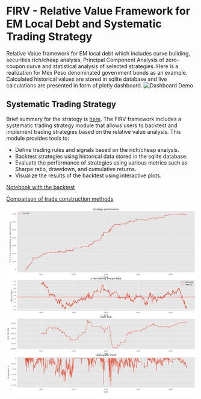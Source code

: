 FIRV - Relative Value Framework for EM Local Debt and Systematic Trading Strategy
======

Relative Value framework for EM local debt which includes curve building, securities rich/cheap analysis, Principal Component Analysis of zero-coupon curve and statistical analysis of selected strategies. Here is a realization for Mex Peso denominated government bonds as an example. Calculated historical values are stored in sqlite database and live calculations are presented in form of plotly dashboard.
![Dashboard Demo](dashboarddemo.gif)

Systematic Trading Strategy
---------------------------

Brief summary for the strategy is [here](./Summary.pdf). The FIRV framework includes a systematic trading strategy module that allows users to backtest and implement trading strategies based on the relative value analysis. This module provides tools to:

- Define trading rules and signals based on the rich/cheap analysis.
- Backtest strategies using historical data stored in the sqlite database.
- Evaluate the performance of strategies using various metrics such as Sharpe ratio, drawdown, and cumulative returns.
- Visualize the results of the backtest using interactive plots.

[Notebook with the backtest](./backtest.ipynb)

[Comparison of trade construction methods](./SystematicButterflyTrading.ipynb)

![Strategy Performance](output.png)